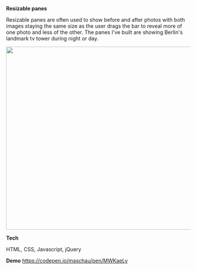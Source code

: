 <strong>Resizable panes</strong>
<p>Resizable panes are often used to show before and after photos with both images staying the same size as the user drags the bar to reveal more of one photo and less of the other. The panes I've built are showing Berlin's landmark tv tower during night or day.</p>

<img src="https://i.imgur.com/UATXBb4.jpg" height="500" width="900"/>

<strong>Tech</strong>
<p>HTML, CSS, Javascript, jQuery</p>

<strong>Demo</strong>
<a href="https://codepen.io/maschau/pen/MWKaeLy">https://codepen.io/maschau/pen/MWKaeLy</a>
